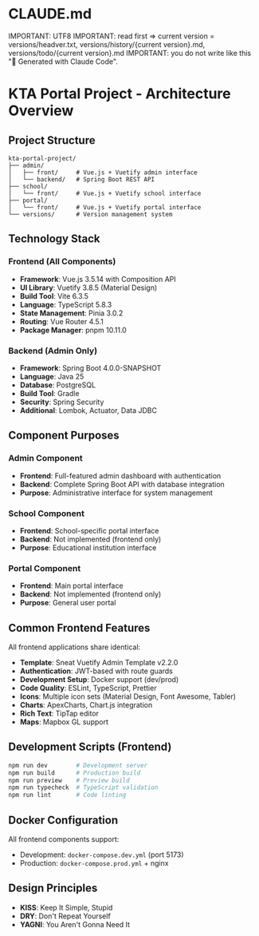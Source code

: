 # CLAUDE.md
IMPORTANT: UTF8
IMPORTANT: read first => current version = versions/headver.txt, versions/history/{current version}.md, versions/todo/{current version}.md
IMPORTANT: you do not write like this "🤖 Generated with Claude Code".

# KTA Portal Project - Architecture Overview

## Project Structure
```
kta-portal-project/
├── admin/
│   ├── front/     # Vue.js + Vuetify admin interface
│   └── backend/   # Spring Boot REST API
├── school/
│   └── front/     # Vue.js + Vuetify school interface
├── portal/
│   └── front/     # Vue.js + Vuetify portal interface
└── versions/      # Version management system
```

## Technology Stack

### Frontend (All Components)
- **Framework**: Vue.js 3.5.14 with Composition API
- **UI Library**: Vuetify 3.8.5 (Material Design)
- **Build Tool**: Vite 6.3.5
- **Language**: TypeScript 5.8.3
- **State Management**: Pinia 3.0.2
- **Routing**: Vue Router 4.5.1
- **Package Manager**: pnpm 10.11.0

### Backend (Admin Only)
- **Framework**: Spring Boot 4.0.0-SNAPSHOT
- **Language**: Java 25
- **Database**: PostgreSQL
- **Build Tool**: Gradle
- **Security**: Spring Security
- **Additional**: Lombok, Actuator, Data JDBC

## Component Purposes

### Admin Component
- **Frontend**: Full-featured admin dashboard with authentication
- **Backend**: Complete Spring Boot API with database integration
- **Purpose**: Administrative interface for system management

### School Component  
- **Frontend**: School-specific portal interface
- **Backend**: Not implemented (frontend only)
- **Purpose**: Educational institution interface

### Portal Component
- **Frontend**: Main portal interface
- **Backend**: Not implemented (frontend only)  
- **Purpose**: General user portal

## Common Frontend Features
All frontend applications share identical:
- **Template**: Sneat Vuetify Admin Template v2.2.0
- **Authentication**: JWT-based with route guards
- **Development Setup**: Docker support (dev/prod)
- **Code Quality**: ESLint, TypeScript, Prettier
- **Icons**: Multiple icon sets (Material Design, Font Awesome, Tabler)
- **Charts**: ApexCharts, Chart.js integration
- **Rich Text**: TipTap editor
- **Maps**: Mapbox GL support

## Development Scripts (Frontend)
```bash
npm run dev        # Development server
npm run build      # Production build  
npm run preview    # Preview build
npm run typecheck  # TypeScript validation
npm run lint       # Code linting
```

## Docker Configuration
All frontend components support:
- Development: `docker-compose.dev.yml` (port 5173)
- Production: `docker-compose.prod.yml` + nginx

## Design Principles
- **KISS**: Keep It Simple, Stupid
- **DRY**: Don't Repeat Yourself  
- **YAGNI**: You Aren't Gonna Need It

